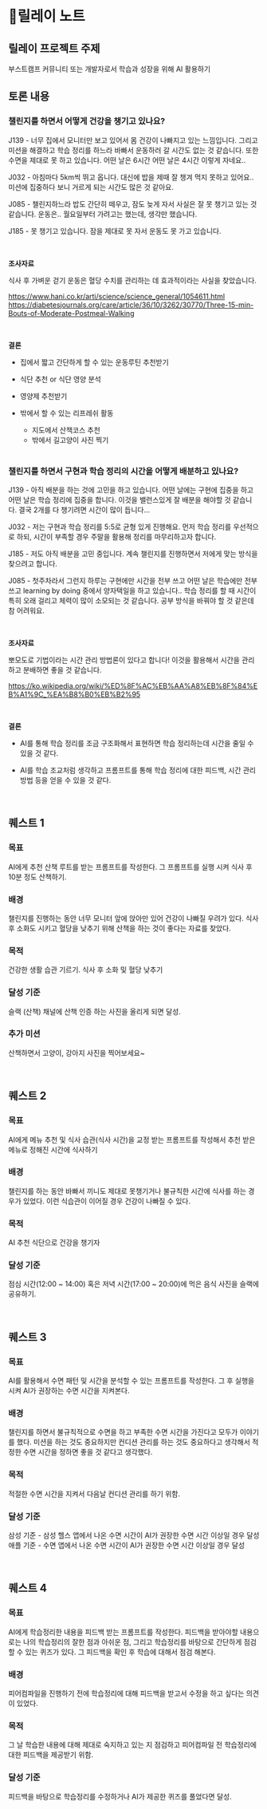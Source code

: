 # 📔릴레이 노트

## 릴레이 프로젝트 주제

부스트캠프 커뮤니티 또는 개발자로서 학습과 성장을 위해 AI 활용하기

## 토론 내용

### 챌린지를 하면서 어떻게 건강을 챙기고 있나요?

J139 - 너무 집에서 모니터만 보고 있어서 몸 건강이 나빠지고 있는 느낌입니다. 그리고 미션을 해결하고 학습 정리를 하느라 바빠서 운동하러 갈 시간도 없는 것 같습니다. 또한 수면을 제대로 못 하고 있습니다. 어떤 날은 6시간 어떤 날은 4시간 이렇게 자네요..

J032 - 아침마다 5km씩 뛰고 옵니다. 대신에 밥을 제때 잘 챙겨 먹지 못하고 있어요.. 미션에 집중하다 보니 거르게 되는 시간도 많은 것 같아요.

J085 - 챌린지하느라 밥도 간단히 떼우고, 잠도 늦게 자서 사실은 잘 못 챙기고 있는 것 같습니다. 운동은.. 월요일부터 가려고는 했는데, 생각만 했습니다.

J185 - 못 챙기고 있습니다. 잠을 제대로 못 자서 운동도 못 가고 있습니다.

<br />

**조사자료**

식사 후 가벼운 걷기 운동은 혈당 수치를 관리하는 데 효과적이라는 사실을 찾았습니다.

https://www.hani.co.kr/arti/science/science_general/1054611.html
https://diabetesjournals.org/care/article/36/10/3262/30770/Three-15-min-Bouts-of-Moderate-Postmeal-Walking

<br />

**결론**

- 집에서 짧고 간단하게 할 수 있는 운동루틴 추천받기
- 식단 추천 or 식단 영양 분석
- 영양제 추천받기
- 밖에서 할 수 있는 리프레쉬 활동

  - 지도에서 산책코스 추천
  - 밖에서 길고양이 사진 찍기

  <br/>

### 챌린지를 하면서 구현과 학습 정리의 시간을 어떻게 배분하고 있나요?

J139 - 아직 배분을 하는 것에 고민을 하고 있습니다. 어떤 날에는 구현에 집중을 하고 어떤 날은 학습 정리에 집중을 합니다. 이것을 밸런스있게 잘 배분을 해야할 것 같습니다. 결국 2개를 다 챙기려면 시간이 많이 듭니다...

J032 - 저는 구현과 학습 정리를 5:5로 균형 있게 진행해요. 먼저 학습 정리를 우선적으로 하되, 시간이 부족할 경우 주말을 활용해 정리를 마무리하고자 합니다.

J185 - 저도 아직 배분을 고민 중입니다. 계속 챌린지를 진행하면서 저에게 맞는 방식을 찾으려고 합니다.

J085 - 첫주차라서 그런지 하루는 구현에만 시간을 전부 쓰고 어떤 날은 학습에만 전부 쓰고 learning by doing 중에서 양자택일을 하고 있습니다.. 학습 정리를 할 때 시간이 특히 오래 걸리고 체력이 많이 소모되는 것 같습니다. 공부 방식을 바꿔야 할 것 같은데 참 어려워요.

<br />

**조사자료**

뽀모도로 기법이라는 시간 관리 방법론이 있다고 합니다! 이것을 활용해서 시간을 관리하고 분배하면 좋을 것 같습니다.

https://ko.wikipedia.org/wiki/%ED%8F%AC%EB%AA%A8%EB%8F%84%EB%A1%9C_%EA%B8%B0%EB%B2%95

<br />

**결론**

- AI를 통해 학습 정리를 조금 구조화해서 표현하면 학습 정리하는데 시간을 줄일 수 있을 것 같다.

- AI를 학습 조교처럼 생각하고 프롬프트를 통해 학습 정리에 대한 피드백, 시간 관리 방법 등을 얻을 수 있을 것 같다.

<br/>

## 퀘스트 1

### 목표

AI에게 추천 산책 루트를 받는 프롬프트를 작성한다. 그 프롬프트를 실행 시켜 식사 후 10분 정도 산책하기.

### 배경

챌린지를 진행하는 동안 너무 모니터 앞에 앉아만 있어 건강이 나빠질 우려가 있다. 식사 후 소화도 시키고 혈당을 낮추기 위해 산책을 하는 것이 좋다는 자료를 찾았다.

### 목적

건강한 생활 습관 기르기. 식사 후 소화 및 혈당 낮추기

### 달성 기준

슬랙 (산책) 채널에 산책 인증 하는 사진을 올리게 되면 달성.

### 추가 미션

산책하면서 고양이, 강아지 사진을 찍어보세요~

<br/>

## 퀘스트 2

### 목표

AI에게 메뉴 추천 및 식사 습관(식사 시간)을 교정 받는 프롬프트를 작성해서 추천 받은 메뉴로 정해진 시간에 식사하기

### 배경

챌린지를 하는 동안 바빠서 끼니도 제대로 못챙기거나 불규칙한 시간에 식사를 하는 경우가 있었다. 이런 식습관이 이어질 경우 건강이 나빠질 수 있다.

### 목적

AI 추천 식단으로 건강을 챙기자

### 달성 기준

점심 시간(12:00 ~ 14:00) 혹은 저녁 시간(17:00 ~ 20:00)에 먹은 음식 사진을 슬랙에 공유하기.

<br/>

## 퀘스트 3

### 목표

AI를 활용해서 수면 패턴 및 시간을 분석할 수 있는 프롬프트를 작성한다. 그 후 실행을 시켜 AI가 권장하는 수면 시간을 지켜본다.

### 배경

챌린지를 하면서 불규칙적으로 수면을 하고 부족한 수면 시간을 가진다고 모두가 이야기를 했다. 미션을 하는 것도 중요하지만 컨디션 관리를 하는 것도 중요하다고 생각해서 적정한 수면 시간을 정하면 좋을 것 같다고 생각했다.

### 목적

적절한 수면 시간을 지켜서 다음날 컨디션 관리를 하기 위함.

### 달성 기준

삼성 기준 - 삼성 헬스 앱에서 나온 수면 시간이 AI가 권장한 수면 시간 이상일 경우 달성<br/>
애플 기준 - 수면 앱에서 나온 수면 시간이 AI가 권장한 수면 시간 이상일 경우 달성

<br/>

## 퀘스트 4

### 목표

AI에게 학습정리한 내용을 피드백 받는 프롬프트를 작성한다. 피드백을 받아야할 내용으로는 나의 학습정리의 잘한 점과 아쉬운 점, 그리고 학습정리를 바탕으로 간단하게 점검할 수 있는 퀴즈가 있다. 그 피드백을 확인 후 학습에 대해서 점검 해본다.

### 배경

피어컴파일을 진행하기 전에 학습정리에 대해 피드백을 받고서 수정을 하고 싶다는 의견이 있었다.

### 목적

그 날 학습한 내용에 대해 제대로 숙지하고 있는 지 점검하고 피어컴파일 전 학습정리에 대한 피드백을 제공받기 위함.

### 달성 기준

피드백을 바탕으로 학습정리를 수정하거나 AI가 제공한 퀴즈를 풀었다면 달성.
